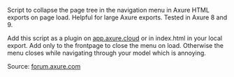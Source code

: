 Script to collapse the page tree in the navigation menu in Axure HTML exports on page load. Helpful for large Axure exports. Tested in Axure 8 and 9.


Add this script as a plugin on [app.axure.cloud](https://app.axure.cloud) or in index.html in your local export. Add only to the frontpage to close the menu on load. Otherwise the menu closes while navigating through your model which is annoying. 

Source: [forum.axure.com](https://forum.axure.com/t/generate-prototype-sitemap-folders-collapsed-vs-expanded)